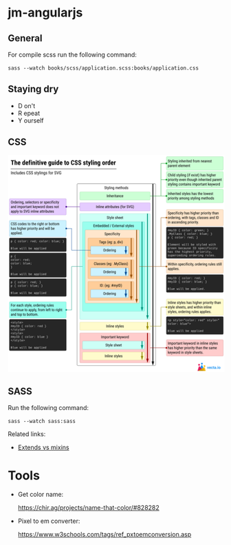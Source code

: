 # jm-angularjs

## General

For compile scss run the following command:

    sass --watch books/scss/application.scss:books/application.css

## Staying dry
- D on't
- R epeat
- Y ourself

## CSS

![CSS cascade](screenshots/cascade.svg)

## SASS

Run the following command:

    sass --watch sass:sass

Related links:

- [Extends vs mixins](https://medium.com/stories-from-the-keen/when-to-use-extends-vs-mixins-in-sass-b09d55abd53)

# Tools

- Get color name:

    https://chir.ag/projects/name-that-color/#828282

- Pixel to em converter:

    https://www.w3schools.com/tags/ref_pxtoemconversion.asp
